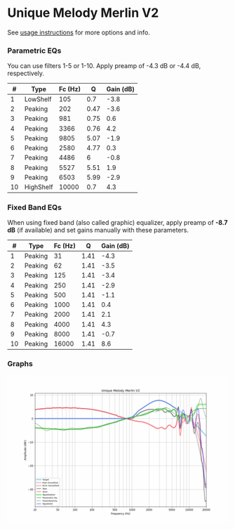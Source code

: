 # Unique Melody Merlin V2
See [usage instructions](https://github.com/jaakkopasanen/AutoEq#usage) for more options and info.

### Parametric EQs
You can use filters 1-5 or 1-10. Apply preamp of -4.3 dB or -4.4 dB, respectively.

|   # | Type      |   Fc (Hz) |    Q |   Gain (dB) |
|-----|-----------|-----------|------|-------------|
|   1 | LowShelf  |       105 | 0.7  |        -3.8 |
|   2 | Peaking   |       202 | 0.47 |        -3.6 |
|   3 | Peaking   |       981 | 0.75 |         0.6 |
|   4 | Peaking   |      3366 | 0.76 |         4.2 |
|   5 | Peaking   |      9805 | 5.07 |        -1.9 |
|   6 | Peaking   |      2580 | 4.77 |         0.3 |
|   7 | Peaking   |      4486 | 6    |        -0.8 |
|   8 | Peaking   |      5527 | 5.51 |         1.9 |
|   9 | Peaking   |      6503 | 5.99 |        -2.9 |
|  10 | HighShelf |     10000 | 0.7  |         4.3 |

### Fixed Band EQs
When using fixed band (also called graphic) equalizer, apply preamp of **-8.7 dB** (if available) and set gains manually with these parameters.

|   # | Type    |   Fc (Hz) |    Q |   Gain (dB) |
|-----|---------|-----------|------|-------------|
|   1 | Peaking |        31 | 1.41 |        -4.3 |
|   2 | Peaking |        62 | 1.41 |        -3.5 |
|   3 | Peaking |       125 | 1.41 |        -3.4 |
|   4 | Peaking |       250 | 1.41 |        -2.9 |
|   5 | Peaking |       500 | 1.41 |        -1.1 |
|   6 | Peaking |      1000 | 1.41 |         0.4 |
|   7 | Peaking |      2000 | 1.41 |         2.1 |
|   8 | Peaking |      4000 | 1.41 |         4.3 |
|   9 | Peaking |      8000 | 1.41 |        -0.7 |
|  10 | Peaking |     16000 | 1.41 |         8.6 |

### Graphs
![](./Unique%20Melody%20Merlin%20V2.png)
